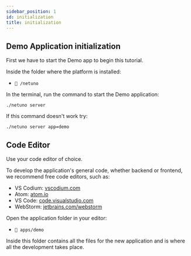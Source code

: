 ```yaml
---
sidebar_position: 1
id: initialization
title: initialization
---
```


## Demo Application initialization

First we have to start the Demo app to begin this tutorial.

Inside the folder where the platform is installed:

- `📂 /netuno`

In the terminal, run the command to start the Demo application:

```shell
./netuno server
```

If this command doesn't work try:

```shell
./netuno server app=demo
```

## Code Editor

Use your code editor of choice.

To develop the application's general code, whether backend or frontend, we recommend free code editors, such as:

- VS Codium: <a href="https://vscodium.com/" target="_blank">vscodium.com</a>
- Atom: <a href="https://atom.io/" target="_blank">atom.io</a>
- VS Code: <a href="https://vscodium.com/" target="_blank">code.visualstudio.com</a>
- WebStorm: <a href="https://www.jetbrains.com/webstorm/" target="_blank">jetbrains.com/webstorm</a>

Open the application folder in your editor:

- `📂 apps/demo`

Inside this folder contains all the files for the new application and is where all the development takes place.
